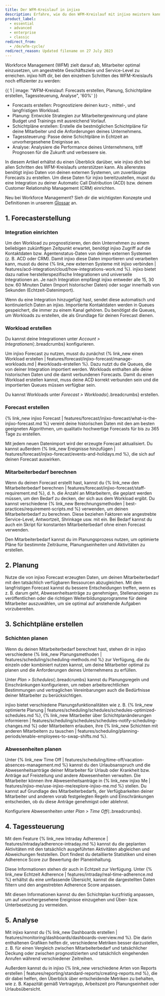 ```yaml
---
title: Der WFM-Kreislauf in injixo
description: Erfahre, wie du den WFM-Kreislauf mit injixo meistern kannst.
product_label:
  - essential
  - advanced
  - enterprise
  - classic
redirect_from:
  - /de/wfm-cycle/
redirect_reason: Updated filename on 27 July 2023
---
```


Workforce Management (WFM) zielt darauf ab, Mitarbeiter optimal einzusetzen, um angestrebte Geschäftsziele und Service-Level zu erreichen. injixo hilft dir, bei den einzelnen Schritten des WFM-Kreislaufs noch effizienter zu werden:

  {{ 1 | image: "WFM-Kreislauf: Forecasts erstellen, Planung, Schichtpläne erstellen, Tagessteuerung, Analyse", '60%' }}

- Forecasts erstellen: Prognostiziere deinen kurz-, mittel-, und langfristigen Workload.
- Planung: Entwickle Strategien zur Mitarbeitergewinnung und plane Budget und Trainings mit ausreichend Vorlauf.
- Schichtpläne erstellen: Erstelle die bestmöglichen Schichtpläne für deine Mitarbeiter und die Anforderungen deines Unternehmens.
- Tagessteuerung: Passe deine Schichtpläne in Echtzeit an unvorhergesehene Ereignisse an.
- Analyse: Analysiere die Performance deines Unternehmens, triff Prognosen für die Zukunft und verbessere sie.

In diesem Artikel erhältst du einen Überblick darüber, wie injixo dich bei allen Schritten des WFM-Kreislaufs unterstützen kann.
Als allererstes benötigt injixo Daten von deinen externen Systemen, um zuverlässige Forecasts zu erstellen. Um diese Daten für injixo bereitzustellen, musst du eine Integration zu deiner Automatic Call Distribution (ACD) bzw. deinem Customer Relationship Management (CRM) einrichten.

Neu bei Workforce Management? Sieh dir die wichtigsten Konzepte und Definitionen in unserem [Glossar](https://help.injixo.com/de/glossary/overview) an.

## 1. Forecasterstellung

### Integration einrichten

Um den Workload zu prognostizieren, den dein Unternehmen zu einem beliebigen zukünftigen Zeitpunkt erwartet, benötigt injixo Zugriff auf die Kontaktdaten bzw. Agentenstatus-Daten von deinen externen Systemen (z.&nbsp;B. ACD oder CRM). Damit injixo diese Daten importieren und verarbeiten kann, musst du deine {% link_new externen Systeme mit injixo verbinden | features/acd-integration/cloud/how-integrations-work.md %}. injixo bietet dazu native herstellerspezifische Integrationen und universelle Integrationen an. Je nach Integration empfängt injixo entweder alle 15, 30 bzw. 60 Minuten Daten (Import historischer Daten) oder sogar innerhalb von Sekunden (Echtzeit-Datenimport). 

Wenn du eine Integration hinzugefügt hast, sendet diese automatisch und kontinuierlich Daten an injixo.
Importierte Kontaktdaten werden in Queues gespeichert, die immer zu einem Kanal gehören. Du benötigst die Queues, um Workloads zu erstellen, die als Grundlage für deinen Forecast dienen.

### Workload erstellen  

Du kannst deine Integrationen unter _Account > Integrationen_{:.breadcrumbs} konfigurieren.

Um injixo Forecast zu nutzen, musst du zunächst {% link_new einen Workload erstellen | features/forecast/injixo-forecast/manage-workloads.md | #workloads-erstellen %}. Dazu nutzt du die Queues, die von deiner Integration importiert werden. Workloads enthalten alle deine historischen Daten und die damit verbundenen Forecasts. Damit du einen Workload erstellen kannst, muss deine ACD korrekt verbunden sein und die importierten Queues müssen verfügbar sein.

Du kannst Workloads unter _Forecast > Workloads_{:.breadcrumbs} erstellen. 

### Forecast erstellen

{% link_new injixo Forecast | features/forecast/injixo-forecast/what-is-the-injixo-forecast.md %} vereint deine historischen Daten mit den am besten geeigneten Algorithmen, um qualitativ hochwertige Forecasts für bis zu 365 Tage zu erstellen.

Mit jedem neuen Datenimport wird der erzeugte Forecast aktualisiert. Du kannst außerdem {% link_new Ereignisse hinzufügen | features/forecast/injixo-forecast/events-and-holidays.md %}, die sich auf deinen Forecast auswirken.

### Mitarbeiterbedarf berechnen

Wenn du deinen Forecast erstellt hast, kannst du {% link_new den Mitarbeiterbedarf berechnen | features/forecast/injixo-forecast/staff-requirement.md %}, d.&nbsp;h. die Anzahl an Mitarbeitern, die geplant werden müssen, um den Bedarf zu decken, der sich aus dem Workload ergibt. Du kannst verschiedene {% link_new Berechnungsmethoden | best-practices/requirement-scripts.md %} verwenden, um deinen Mitarbeiterbedarf zu berechnen. Diese beziehen Faktoren wie angestrebte Service-Level, Antwortzeit, Shrinkage usw. mit ein. Bei Bedarf kannst du auch ein Skript für konstanten Mitarbeiterbedarf ohne einen Forecast verwenden.

Den Mitarbeiterbedarf kannst du im Planungsprozess nutzen, um optimierte Pläne für bestimmte Zeiträume, Planungseinheiten und Aktivitäten zu erstellen.

## 2. Planung

Nutze die von injixo Forecast erzeugten Daten, um deinen Mitarbeiterbedarf mit den tatsächlich verfügbaren Ressourcen abzugleichen. Mit dem langfristigen Forecast kannst du bessere Entscheidungen treffen, wenn es z.&nbsp;B. darum geht, Abwesenheitsanträge zu genehmigen, Stellenanzeigen zu veröffentlichen oder die richtigen Weiterbildungsprogramme für deine Mitarbeiter auszuwählen, um sie optimal auf anstehende Aufgaben vorzubereiten.

## 3. Schichtpläne erstellen

### Schichten planen

Wenn du deinen Mitarbeiterbedarf berechnet hast, stehen dir in injixo verschiedene {% link_new Planungsmethoden | features/scheduling/scheduling-methods.md %} zur Verfügung, die du einzeln oder kombiniert nutzen kannst, um deine Mitarbeiter optimal zu planen und die Anforderungen deines Unternehmens zu erfüllen.

Unter _Plan > Schedules_{:.breadcrumbs} kannst du Planungsregeln und Einschränkungen konfigurieren, um neben arbeitsrechtlichen Bestimmungen und vertraglichen Vereinbarungen auch die Bedürfnisse deiner Mitarbeiter zu berücksichtigen.

injixo bietet verschiedene Planungsfunktionalitäten wie z.&nbsp;B. {% link_new optimierte Planung | features/scheduling/schedules/schedules-optimized-schedules.md %}, {% link_new Mitarbeiter über Schichtplanänderungen informieren | features/scheduling/schedules/schedules-notify-scheduling-changes.md %} oder Mitarbeitern erlauben, ihre {% link_new Schichten mit anderen Mitarbeitern zu tauschen | features/scheduling/planning-periods/enable-employees-to-swap-shifts.md %}.

### Abwesenheiten planen

Unter {% link_new Time Off | features/scheduling/time-off/vacation-absences-management.md %} kannst du den Urlaubsanspruch und die Abwesenheitsanträge deiner Mitarbeiter für Urlaub oder Krankheit bzw. Anträge auf Freistellung und andere Abwesenheiten verwalten. Die Mitarbeiter können ihre Abwesenheitsanträge in {% link_new injixo Me | features/injixo-me/use-injixo-me/explore-injixo-me.md %} stellen. Du kannst auf Grundlage des Mitarbeiterbedarfs, der Verfügbarkeiten deiner Mitarbeiter und anderen vorab festgelegten Regeln und Einschränkungen entscheiden, ob du diese Anträge genehmigst oder ablehnst.

Konfiguriere Abwesenheiten unter _Plan > Time Off_{:.breadcrumbs}.

## 4. Tagessteuerung

Mit dem Feature {% link_new Intraday Adherence | features/intraday/adherence-intraday.md %} kannst du die geplanten Aktivitäten mit den tatsächlich ausgeführten Aktivitäten abgleichen und Abweichungen feststellen. Dort findest du detaillierte Statistiken und einen Adherence Score zur Bewertung der Planeinhaltung.

Diese Informationen stehen dir auch in Echtzeit zur Verfügung. Unter {% link_new Echtzeit Adherence | features/intraday/real-time-adherence.md %} erhältst du eine umfassende Übersicht, kannst die dargestellten Daten filtern und den angestrebten Adherence Score anpassen.

Mit diesen Informationen kannst du den Schichtplan kurzfristig anpassen, um auf unvorhergesehene Ereignisse einzugehen und Über- bzw. Unterbesetzung zu vermeiden.

## 5. Analyse
 
Mit injixo kannst du {% link_new Dashboards erstellen | features/monitoring/dashboards/dashboards-overview.md %}. Die darin enthaltenen Grafiken helfen dir, verschiedene Metriken besser darzustellen, z.&nbsp;B. für einen Vergleich zwischen Mitarbeiterbedarf und tatsächlicher Deckung oder zwischen prognostizierten und tatsächlich eingehenden Anrufen während verschiedener Zeitreihen.

Außerdem kannst du in injixo {% link_new verschiedene Arten von Reports erstellen | features/reporting/standard-reports/creating-reports.md %}, die dir dabei helfen, den Überblick über entscheidende Metriken zu behalten, wie z.&nbsp;B. Kapazität gemäß Vertragstyp, Arbeitszeit pro Planungseinheit oder Urlaubsübersicht.
